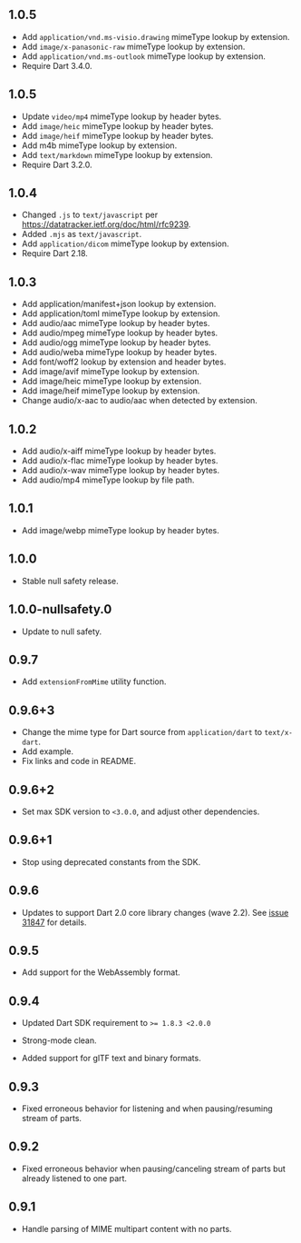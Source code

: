 ## 1.0.5

- Add `application/vnd.ms-visio.drawing` mimeType lookup by extension.
- Add `image/x-panasonic-raw` mimeType lookup by extension.
- Add `application/vnd.ms-outlook` mimeType lookup by extension.
- Require Dart 3.4.0.

## 1.0.5

- Update `video/mp4` mimeType lookup by header bytes.
- Add `image/heic` mimeType lookup by header bytes.
- Add `image/heif` mimeType lookup by header bytes.
- Add m4b mimeType lookup by extension.
- Add `text/markdown` mimeType lookup by extension.
- Require Dart 3.2.0.

## 1.0.4

- Changed `.js` to `text/javascript` per
  https://datatracker.ietf.org/doc/html/rfc9239.
- Added `.mjs` as `text/javascript`.
- Add `application/dicom` mimeType lookup by extension.
- Require Dart 2.18.

## 1.0.3

- Add application/manifest+json lookup by extension.
- Add application/toml mimeType lookup by extension.
- Add audio/aac mimeType lookup by header bytes.
- Add audio/mpeg mimeType lookup by header bytes.
- Add audio/ogg mimeType lookup by header bytes.
- Add audio/weba mimeType lookup by header bytes.
- Add font/woff2 lookup by extension and header bytes.
- Add image/avif mimeType lookup by extension.
- Add image/heic mimeType lookup by extension.
- Add image/heif mimeType lookup by extension.
- Change audio/x-aac to audio/aac when detected by extension.

## 1.0.2

- Add audio/x-aiff mimeType lookup by header bytes.
- Add audio/x-flac mimeType lookup by header bytes.
- Add audio/x-wav mimeType lookup by header bytes.
- Add audio/mp4 mimeType lookup by file path.

## 1.0.1

- Add image/webp mimeType lookup by header bytes.

## 1.0.0

- Stable null safety release.

## 1.0.0-nullsafety.0

- Update to null safety.

## 0.9.7

- Add `extensionFromMime` utility function.

## 0.9.6+3

- Change the mime type for Dart source from `application/dart` to `text/x-dart`.
- Add example.
- Fix links and code in README.

## 0.9.6+2

- Set max SDK version to `<3.0.0`, and adjust other dependencies.

## 0.9.6+1

- Stop using deprecated constants from the SDK.

## 0.9.6

- Updates to support Dart 2.0 core library changes (wave
  2.2). See [issue 31847][sdk#31847] for details.

  [sdk#31847]: https://github.com/dart-lang/sdk/issues/31847

## 0.9.5

- Add support for the WebAssembly format.

## 0.9.4

- Updated Dart SDK requirement to `>= 1.8.3 <2.0.0`

- Strong-mode clean.

- Added support for glTF text and binary formats.

## 0.9.3

- Fixed erroneous behavior for listening and when pausing/resuming
  stream of parts.

## 0.9.2

- Fixed erroneous behavior when pausing/canceling stream of parts but already
  listened to one part.

## 0.9.1

- Handle parsing of MIME multipart content with no parts.
